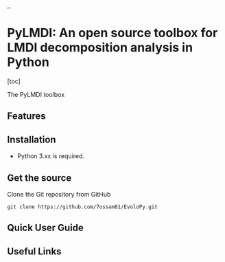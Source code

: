 <img src="F:\A-研究生\A文章待工作\20210906LMDI-handbook\PyLMDI\fig.png" alt="fig" style="zoom: 25%;" />

# PyLMDI: An open source toolbox for LMDI decomposition analysis in Python



[toc]

The PyLMDI toolbox 



## Features





## Installation

- Python 3.xx is required.



## Get the source

Clone the Git repository from GitHub

```
git clone https://github.com/7ossam81/EvoloPy.git
```



## Quick User Guide





## Useful Links



